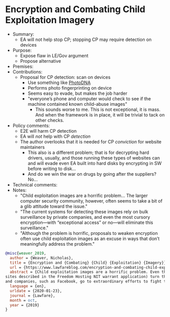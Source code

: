 # Encryption and Combating Child Exploitation Imagery

- Summary:
  - EA will not help stop CP; stopping CP may require detection on devices
- Purpose:
  - Expose flaw in LE/Gov argument
  - Propose alternative
- Premises:
- Contributions:
  - Proposal for CP detection: scan on devices
    - Use something like [PhotoDNA](https://www.microsoft.com/en-us/PhotoDNA/#)
    - Performs photo fingerprinting on device
    - Seems easy to evade, but makes the job harder
    - "everyone’s phone and computer would check to see if the machine contained known child-abuse
        images"
      - This sounds worse to me. This is not exceptional, it is mass. And when the framework is in
          place, it will be trivial to tack on other checks.
- Policy comments:
  - E2E will harm CP detection
  - EA will _not_ help with CP _detection_
  - The author overlooks that it is needed for CP _conviction_ for website maintainers
    - This also is a different problem; that is for decrypting hard drivers, usually, and those
        running these types of websites can and will evade even EA built into hard disks by
        encrypting in SW before writing to disk...
    - And do we win the war on drugs by going after the suppliers? No...
- Technical comments:
- Notes:
  - "Child exploitation images are a horrific problem... The larger computer security community,
      however, often seems to take a bit of a glib attitude toward the issue."
  - "The current systems for detecting these images rely on bulk surveillance by private companies,
      and even the most cursory encryption—with “exceptional access” or no—will eliminate this
      surveillance."
  - "Although the problem is horrific, proposals to weaken encryption often use child exploitation
      images as an excuse in ways that don’t meaningfully address the problem."

```bib
@misc{weaver_2019,
  author = {Weaver, Nicholas},
  title = {Encryption and {Combating} {Child} {Exploitation} {Imagery}},
  url = {https://www.lawfareblog.com/encryption-and-combating-child-exploitation-imagery},
  abstract = {Child exploitation images are a horrific problem. Even the most clinical descriptions (such as the 23
sites described in the Freedom Hosting NIT warrant application) turn the stomach and chill the soul. Many individuals
and companies, such as Facebook, go to extraordinary efforts to fight this menace.},
  language = {en},
  urldate = {2020-01-23},
  journal = {Lawfare},
  month = oct,
  year = {2019}
}
```
